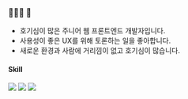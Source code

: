 ### 🧑🏻‍💻 👋 
- 호기심이 많은 주니어 웹 프론트엔드 개발자입니다.
- 사용성이 좋은 UX를 위해 토론하는 일을 좋아합니다.
- 새로운 환경과 사람에 거리낌이 없고 호기심이 많습니다.

#### Skill
<img src="https://img.shields.io/badge/Vue-4FC08D?style=for-the-badge&logo=Vue&logoColor=black">  <img src="https://img.shields.io/badge/React-61DAFB?style=for-the-badge&logo=React&logoColor=black">  <img src="https://img.shields.io/badge/Typescript-3178C6?style=for-the-badge&logo=Typescript&logoColor=black">
